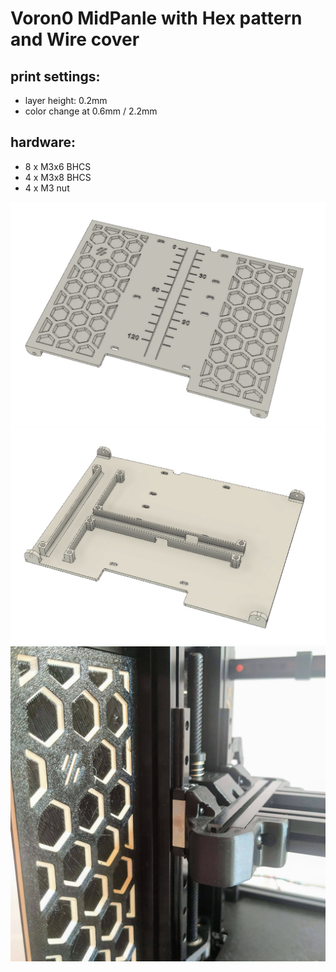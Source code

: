 # Voron0 MidPanle with Hex pattern and Wire cover 

## print settings:

- layer height: 0.2mm
- color change at 0.6mm / 2.2mm

## hardware:

- 8 x M3x6 BHCS
- 4 x M3x8 BHCS
- 4 x M3 nut

![IMG1](./IMG/IMG1.jpg)
![IMG2](./IMG/IMG2.jpg)
![IMG3](./IMG/IMG3.jpg)
